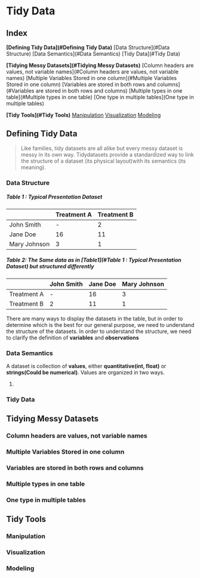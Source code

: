 # Tidy Data

## Index

**[Defining Tidy Data](#Defining Tidy Data)**
	[Data Structure](#Data Structure)
	[Data Semantics](#Data Semantics)
	[Tidy Data](#Tidy Data)

**[Tidying Messy Datasets](#Tidying Messy Datasets)**
	[Column headers are values, not variable names](#Column headers are values, not variable names)
	[Multiple Variables Stored in one column](#Multiple Variables Stored in one column)
	[Variables are stored in both rows and columns](#Variables are stored in both rows and columns)
	[Multiple types in one table](#Multiple types in one table)
	[One type in multiple tables](One type in multiple tables)

**[Tidy Tools](#Tidy Tools)**
	[Manipulation](#Manipulation)
	[Visualization](#Visualization)
	[Modeling](#Modeling)



## Defining Tidy Data

>Like families, tidy datasets are all alike but every messy dataset is messy in its own way.  Tidydatasets provide a standardized way to link the structure of a dataset (its physical layout)with its semantics (its meaning).

### Data Structure

##### Table 1 : Typical Presentation Dataset

|              | Treatment A | Treatment B |
| ------------ | ----------- | ----------- |
| John Smith   | -           | 2           |
| Jane Doe     | 16          | 11          |
| Mary Johnson | 3           | 1           |

##### Table 2: The Same data as in [Table1](#Table 1 : Typical Presentation Dataset) but structured differently

|             | John Smith | Jane Doe | Mary Johnson |
| ----------- | ---------- | -------- | ------------ |
| Treatment A | -          | 16       | 3            |
| Treatment B | 2          | 11       | 1            |

There are many ways to display the datasets in the table, but in order to determine which is the best for our general purpose, we need to understand the structure of the datasets. In order to understand the structure, we need to clarify the definition of **variables** and **observations**

### Data Semantics

A dataset is collection of **values**, either **quantitative(int, float)** or **strings(Could be numerical)**. Values are organized in two ways.

1. 

### Tidy Data



## Tidying Messy Datasets

### Column headers are values, not variable names

### Multiple Variables Stored in one column

### Variables are stored in both rows and columns

### Multiple types in one table

### One type in multiple tables



## Tidy Tools

### Manipulation

### Visualization

### Modeling